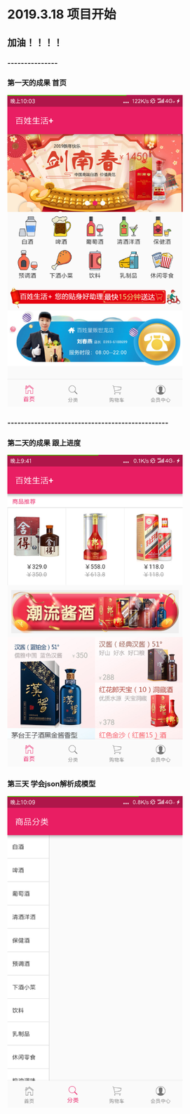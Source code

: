 # 2019.3.18 项目开始

## 加油！！！！


### ---------------

### 第一天的成果   首页


<img src="./img/one.png" width="400" >


### ------------------------------------------------

### 第二天的成果   跟上进度

<img src="./img/two.png" width="400" >


### 第三天  学会json解析成模型

<img src="./img/three.png" width="400" >

